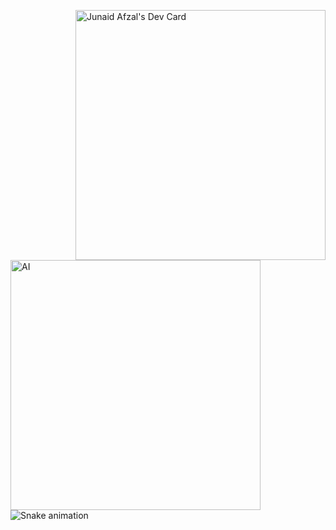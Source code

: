 <a href="https://app.daily.dev/ImJunaidAfzal"><img align="right" src="https://api.daily.dev/devcards/d639079782a949158f0f1784f39bf870.png?r=9wo" width="400" alt="Junaid Afzal's Dev Card"/></a> 



<img align="left" src="https://github.com/imJunaidAfzal/imJunaidAfzal/blob/main/Ai_.gif" width="400" alt="AI"/> 
<br/>



![Snake animation](https://github.com/imJunaidAfzal/imJunaidAfzal/blob/output/github-contribution-grid-snake.svg)
